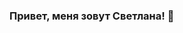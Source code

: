 ### Привет, меня зовут Светлана! 👋

<!--
Я начинающий аналитик в сфере data science. Меня всегда привлекала работа с данными: я люблю проводить анализ, находить закономерности, строить прогнозы, исходя из которых руководство компании может принять взвешенное решение и вывести компанию на новый уровень. Люблю не просто делать свою работу качественно, но так же искать пути оптимизации решения задач. Развитие области машинного обучения представляет огромные возможности в этом направлении. Так я попала на обучение в Яндекс Практикум и освоила специализацию Data Science. В дальнейшем хотела бы погрузиться в область проведения статистических исследований, A/B тестирования и изучение рекомендательных систем для коммерческих организаций.

Here are some ideas to get you started:

- 🔭 I’m currently working on ...
- 🌱 I’m currently learning ...
- 👯 I’m looking to collaborate on ...
- 🤔 I’m looking for help with ...
- 💬 Ask me about ...
- 📫 How to reach me: ...
- 😄 Pronouns: ...
- ⚡ Fun fact: ...
-->
